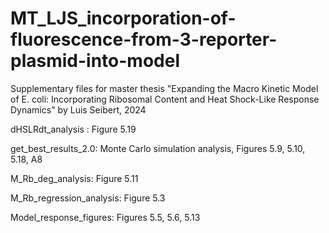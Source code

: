 # MT_LJS_incorporation-of-fluorescence-from-3-reporter-plasmid-into-model
Supplementary files for master thesis "Expanding the Macro Kinetic Model of E. coli: Incorporating Ribosomal Content and Heat Shock-Like Response Dynamics" by Luis Seibert, 2024


dHSLRdt_analysis : Figure 5.19

get_best_results_2.0: Monte Carlo simulation analysis, Figures 5.9, 5.10, 5.18, A8

M_Rb_deg_analysis: Figure 5.11

M_Rb_regression_analysis: Figure 5.3

Model_response_figures: Figures 5.5, 5.6, 5.13
